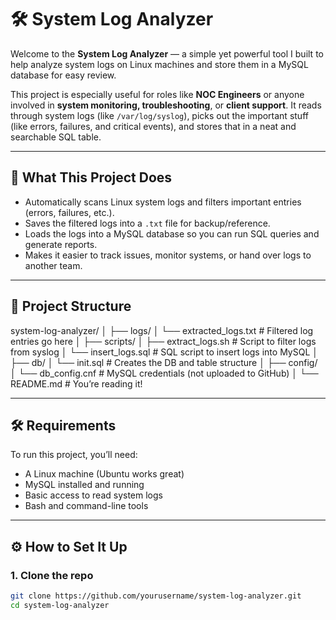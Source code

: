 # 🛠️ System Log Analyzer

Welcome to the **System Log Analyzer** — a simple yet powerful tool I built to help analyze system logs on Linux machines and store them in a MySQL database for easy review.

This project is especially useful for roles like **NOC Engineers** or anyone involved in **system monitoring, troubleshooting**, or **client support**. It reads through system logs (like `/var/log/syslog`), picks out the important stuff (like errors, failures, and critical events), and stores that in a neat and searchable SQL table.

---

## 🚀 What This Project Does

- Automatically scans Linux system logs and filters important entries (errors, failures, etc.).
- Saves the filtered logs into a `.txt` file for backup/reference.
- Loads the logs into a MySQL database so you can run SQL queries and generate reports.
- Makes it easier to track issues, monitor systems, or hand over logs to another team.

---

## 📂 Project Structure

system-log-analyzer/
│
├── logs/
│ └── extracted_logs.txt # Filtered log entries go here
│
├── scripts/
│ ├── extract_logs.sh # Script to filter logs from syslog
│ └── insert_logs.sql # SQL script to insert logs into MySQL
│
├── db/
│ └── init.sql # Creates the DB and table structure
│
├── config/
│ └── db_config.cnf # MySQL credentials (not uploaded to GitHub)
│
└── README.md # You’re reading it!


---

## 🛠️ Requirements

To run this project, you’ll need:

- A Linux machine (Ubuntu works great)
- MySQL installed and running
- Basic access to read system logs
- Bash and command-line tools

---

## ⚙️ How to Set It Up

### 1. Clone the repo

```bash
git clone https://github.com/yourusername/system-log-analyzer.git
cd system-log-analyzer
